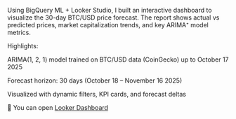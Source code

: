 Using BigQuery ML + Looker Studio, I built an interactive dashboard to visualize the 30-day BTC/USD price forecast.
The report shows actual vs predicted prices, market capitalization trends, and key ARIMA⁺ model metrics.

Highlights:

ARIMA(1, 2, 1) model trained on BTC/USD data (CoinGecko) up to October 17 2025

Forecast horizon: 30 days (October 18 – November 16 2025)

Visualized with dynamic filters, KPI cards, and forecast deltas

🔗 You can open [Looker Dashboard](https://lookerstudio.google.com/reporting/9e5eed5c-a61e-49cc-979c-28a1769d744) 

